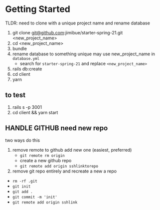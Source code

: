 # Getting Started
TLDR: need to clone with a unique project name and rename database
1. git clone git@github.com:jimibue/starter-spring-21.git <new_project_name>
2. cd <new_project_name>
3. bundle
4. rename database to something unique may use new_project_name in `database.yml`
   - search for `starter-spring-21` and replace `<new_project_name>`
5. rails db:create
6. cd client
7. yarn
## to test
1. rails s -p 3001
2. cd client && yarn start
## HANDLE GITHUB need new repo
two ways do this 
1. remove remote to github add new one (easiest, preferred)
   - `git remote rm origin`
   - create a new github repo
   - `git remote add origin sshlinktorepo`
2. remove git repo entirely and recreate a new a repo
  - `rm -rf .git`
  - `git init`
  - `git add .`
  - `git commit -m 'init'`
  - `git remote add origin sshlink`